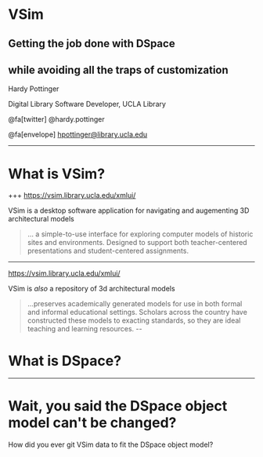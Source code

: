 # VSim
## Getting the job done with DSpace
## while avoiding all the traps of customization

Hardy Pottinger

Digital Library Software Developer, UCLA Library

@fa[twitter] @hardy.pottinger

@fa[envelope] hpottinger@library.ucla.edu

---
# What is VSim?
+++
https://vsim.library.ucla.edu/xmlui/

VSim is a desktop software application for navigating and augementing 3D architectural models

> ... a simple-to-use interface for exploring computer models of historic sites and environments. Designed to support both teacher-centered presentations and student-centered assignments.
---
https://vsim.library.ucla.edu/xmlui/

VSim is *also* a repository of 3d architectural models

> ...preserves academically generated models for use in both formal and informal educational settings. Scholars across the country have constructed these models to exacting standards, so they are ideal teaching and learning resources.
--
# What is DSpace?

---
# Wait, you said the DSpace object model can't be changed?
How did you ever git VSim data to fit the DSpace object model?
